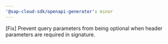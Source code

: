 ```yaml
---
'@sap-cloud-sdk/openapi-generator': minor
---
```


[Fix] Prevent query parameters from being optional when header parameters are required in signature.
